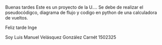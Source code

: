 Buenas tardes
Este es un proyecto de la U....
Se debe de realizar el pseudocódigco, diagrama de flujo y codigo en python de una calculadora de vueltos.

Feliz tarde Inge

Soy Luis Manuel Velásquez González
Carnét 1502325
